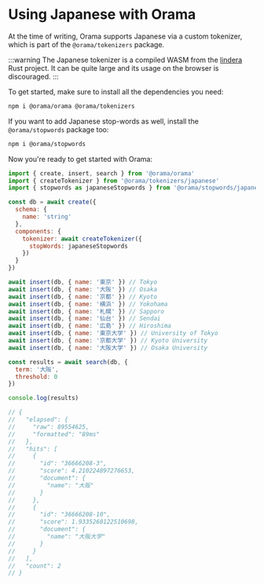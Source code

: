 # Using Japanese with Orama

At the time of writing, Orama supports Japanese via a custom tokenizer, which is part of the `@orama/tokenizers` package.

:::warning
The Japanese tokenizer is a compiled WASM from the [lindera](https://github.com/lindera-morphology/lindera) Rust project.
It can be quite large and its usage on the browser is discouraged.
:::

To get started, make sure to install all the dependencies you need:

```sh
npm i @orama/orama @orama/tokenizers
```

If you want to add Japanese stop-words as well, install the `@orama/stopwords` package too:

```sh
npm i @orama/stopwords
```

Now you're ready to get started with Orama:

```js
import { create, insert, search } from '@orama/orama'
import { createTokenizer } from '@orama/tokenizers/japanese'
import { stopwords as japaneseStopwords } from '@orama/stopwords/japanese'

const db = await create({
  schema: {
    name: 'string'
  },
  components: {
    tokenizer: await createTokenizer({
      stopWords: japaneseStopwords
    })
  }
})

await insert(db, { name: '東京' }) // Tokyo
await insert(db, { name: '大阪' }) // Osaka
await insert(db, { name: '京都' }) // Kyoto
await insert(db, { name: '横浜' }) // Yokohama
await insert(db, { name: '札幌' }) // Sapporo
await insert(db, { name: '仙台' }) // Sendai
await insert(db, { name: '広島' }) // Hiroshima
await insert(db, { name: '東京大学' }) // University of Tokyo
await insert(db, { name: '京都大学' }) // Kyoto University
await insert(db, { name: '大阪大学' }) // Osaka University

const results = await search(db, {
  term: '大阪',
  threshold: 0
})

console.log(results)

// {
//   "elapsed": {
//     "raw": 89554625,
//     "formatted": "89ms"
//   },
//   "hits": [
//     {
//       "id": "36666208-3",
//       "score": 4.210224897276653,
//       "document": {
//         "name": "大阪"
//       }
//     },
//     {
//       "id": "36666208-10",
//       "score": 1.9335268122510698,
//       "document": {
//         "name": "大阪大学"
//       }
//     }
//   ],
//   "count": 2
// }
```